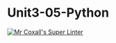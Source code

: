 # Unit3-05-Python
[![Mr Coxall's Super Linter](https://github.com/ICS3U-Programming-Katie-G/Unit3-05-Python/workflows/Mr%20Coxall's%20Super%20Linter/badge.svg)](https://github.com/ICS3U-Programming-Katie-G/Unit3-05-Python/actions/)
